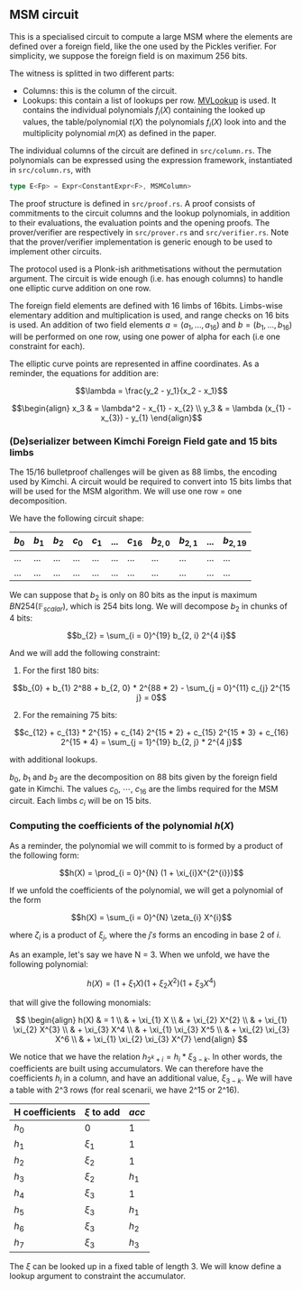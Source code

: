 ## MSM circuit

This is a specialised circuit to compute a large MSM where the elements are
defined over a foreign field, like the one used by the Pickles verifier.
For simplicity, we suppose the foreign field is on maximum 256 bits.

The witness is splitted in two different parts:
- Columns: this is the column of the circuit.
- Lookups: this contain a list of lookups per row.
  [MVLookup](https://eprint.iacr.org/2022/1530.pdf) is used. It contains
  the individual polynomials $f_i(X)$ containing the looked up values, the
  table/polynomial $t(X)$ the polynomials $f_i(X)$ look into and the
  multiplicity polynomial $m(X)$ as defined in the paper.

The individual columns of the circuit are defined in `src/column.rs`.
The polynomials can be expressed using the expression framework, instantiated in `src/column.rs`, with
```rust
type E<Fp> = Expr<ConstantExpr<F>, MSMColumn>
```

The proof structure is defined in `src/proof.rs`. A proof consists of
commitments to the circuit columns and the lookup polynomials, in addition to
their evaluations, the evaluation points and the opening proofs.
The prover/verifier are respectively in `src/prover.rs` and `src/verifier.rs`.
Note that the prover/verifier implementation is generic enough to be used to
implement other circuits.

The protocol used is a Plonk-ish arithmetisations without the permutation
argument. The circuit is wide enough (i.e. has enough
columns) to handle one elliptic curve addition on one row.

The foreign field elements are defined with 16 limbs of 16bits. Limbs-wise
elementary addition and multiplication is used, and range checks on 16 bits is
used.
An addition of two field elements $a = (a_{1}, ..., a_{16})$ and $b = (b_{1}, ...,
b_{16})$ will be performed on one row, using one power of alpha for each (i.e one
constraint for each).

The elliptic curve points are represented in affine coordinates.
As a reminder, the equations for addition are:

```math
\lambda = \frac{y_2 - y_1}{x_2 - x_1}
```

```math
\begin{align}
x_3 & = \lambda^2 - x_{1} - x_{2} \\
y_3 & = \lambda (x_{1} - x_{3}) - y_{1}
\end{align}
```


### (De)serializer between Kimchi Foreign Field gate and 15 bits limbs

The 15/16 bulletproof challenges will be given as 88 limbs, the encoding used by Kimchi.
A circuit would be required to convert into 15 bits limbs that will be used for the MSM algorithm.
We will use one row = one decomposition.

We have the following circuit shape:

| $b_{0}$ | $b_{1}$ | $b_{2}$ | $c_{0}$ | $c_{1}$ | ... | $c_{16}$ | $b_{2, 0}$ | $b_{2, 1}$ | ... | $b_{2, 19}$ |
| ------- | ------- | ------- | ------- | ------- | --- | -------- | ---------  | ---------  | --- | ----------- |
| ...     | ...     | ...     | ...     | ...     | ... | ...      | ...        |  ...       | ... | ...         |
| ...     | ...     | ...     | ...     | ...     | ... | ...      | ...        |  ...       | ... | ...         |

We can suppose that $b_{2}$ is only on 80 bits as the input is maximum
$BN254(\mathbb{F}_{scalar})$, which is 254 bits long.
We will decompose $b_{2}$ in chunks of 4 bits:

$$b_{2} = \sum_{i = 0}^{19} b_{2, i} 2^{4 i}$$

And we will add the following constraint:

1. For the first 180 bits:

$$b_{0} + b_{1} 2^88 + b_{2, 0} * 2^{88 * 2} - \sum_{j = 0}^{11} c_{j} 2^{15 j} = 0$$

2. For the remaining 75 bits:

$$c_{12} + c_{13} * 2^{15} + c_{14} 2^{15 * 2} + c_{15} 2^{15 * 3} + c_{16} 2^{15 * 4} = \sum_{j = 1}^{19} b_{2, j} * 2^{4 j}$$

with additional lookups.

$b_{0}$, $b_{1}$ and $b_{2}$ are the decomposition on 88 bits given by the
foreign field gate in Kimchi. The values $c_{0}$, $\cdots$, $c_{16}$ are the limbs
required for the MSM circuit. Each limbs $c_{i}$ will be on 15 bits.

### Computing the coefficients of the polynomial $h(X)$

As a reminder, the polynomial we will commit to is formed by a product of the following form:

$$h(X) = \prod_{i = 0}^{N} (1 + \xi_{i}X^{2^{i}})$$

If we unfold the coefficients of the polynomial, we will get a polynomial of the form

$$h(X) = \sum_{i = 0}^{N} \zeta_{i} X^{i}$$

where $\zeta_{i}$ is a product of $\xi_{j}$, where the $j's$ forms an encoding
in base $2$ of $i$.

As an example, let's say we have N = 3. When we unfold, we have the following polynomial:

$$h(X) = (1 + \xi_{1} X) (1 + \xi_{2} X^2) (1 + \xi_{3} X^{4})$$

that will give the following monomials:

$$
\begin{align}
h(X) & = 1 \\
     &   + \xi_{1} X \\
     &   + \xi_{2} X^{2} \\
     &   + \xi_{1} \xi_{2} X^{3} \\
     &   + \xi_{3} X^4 \\
     &   + \xi_{1} \xi_{3} X^5 \\
     &   + \xi_{2} \xi_{3} X^6 \\
     &   + \xi_{1} \xi_{2} \xi_{3} X^{7}
\end{align}
$$

We notice that we have the relation $h_{2^{k} + i} = h_{i} * \xi_{3 - k}$. In
other words, the coefficients are built using accumulators.
We can therefore have the coefficients $h_{i}$ in a column, and have an
additional value, $\xi_{3 - k}$. We will have a table with 2^3 rows (for real
scenarii, we have 2^15 or 2^16).


| H coefficients | $\xi$ to add | $acc$     |
| -------------- | ------------ | ------    |
| $h_{0}$        | 0            |  1        |
| $h_{1}$        | $\xi_{1}$    |  1        |
| $h_{2}$        | $\xi_{2}$    |  1        |
| $h_{3}$        | $\xi_{2}$    |  $h_{1}$  |
| $h_{4}$        | $\xi_{3}$    |  1        |
| $h_{5}$        | $\xi_{3}$    |  $h_{1}$  |
| $h_{6}$        | $\xi_{3}$    |  $h_{2}$  |
| $h_{7}$        | $\xi_{3}$    |  $h_{3}$  |

The $\xi$ can be looked up in a fixed table of length $3$.
We will know define a lookup argument to constraint the accumulator.
